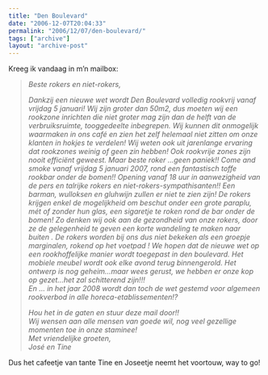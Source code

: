 ```yaml
---
title: "Den Boulevard"
date: "2006-12-07T20:04:33"
permalink: "2006/12/07/den-boulevard/"
tags: ["archive"]
layout: "archive-post"
---
```

Kreeg ik vandaag in m’n mailbox:

> _Beste rokers en niet-rokers,_
>
> _Dankzij een nieuwe wet wordt Den Boulevard volledig rookvrij vanaf vrijdag 5 januari! Wij zijn groter dan 50m2, dus moeten wij een rookzone inrichten die niet groter mag zijn dan de helft van de verbruiksruimte, tooggedeelte inbegrepen. Wij kunnen dit onmogelijk waarmaken in ons café en zien het zelf helemaal niet zitten om onze klanten in hokjes te verdelen! Wij weten ook uit jarenlange ervaring dat rookzones weinig of geen zin hebben! Ook rookvrije zones zijn nooit efficiënt geweest. Maar beste roker …geen paniek!! Come and smoke vanaf vrijdag 5 januari 2007, rond een fantastisch toffe rookbar onder de bomen!! Opening vanaf 18 uur in aanwezigheid van de pers en talrijke rokers en niet-rokers-sympathisanten!! Een barman, wulloksen en gluhwijn zullen er niet te zien zijn! De rokers krijgen enkel de mogelijkheid om beschut onder een grote paraplu, mét of zonder hun glas, een sigaretje te roken rond de bar onder de bomen! Zo denken wij ook aan de gezondheid van onze rokers, door ze de gelegenheid te geven een korte wandeling te maken naar buiten . De rokers worden bij ons dus niet bekeken als een groepje marginalen, rokend op het voetpad ! We hopen dat de nieuwe wet op een rookhoffelijke manier wordt toegepast in den boulevard. Het mobiele meubel wordt ook elke avond terug binnengerold. Het ontwerp is nog geheim…maar wees gerust, we hebben er onze kop op gezet…het zal schitterend zijn!!!  
> En … in het jaar 2008 wordt dan toch de wet gestemd voor algemeen rookverbod in alle horeca-etablissementen!?_
>
> _Hou het in de gaten en stuur deze mail door!!  
> Wij wensen aan alle mensen van goede wil, nog veel gezellige momenten toe in onze staminee!  
> Met vriendelijke groeten,  
> José en Tine_

Dus het cafeetje van tante Tine en Joseetje neemt het voortouw, way to go!
